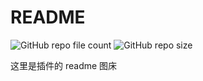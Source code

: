 # README

![GitHub repo file count](https://img.shields.io/github/directory-file-count/lgc-LLSEDev/readme?style=for-the-badge)
![GitHub repo size](https://img.shields.io/github/repo-size/lgc-LLSEDev/readme?style=for-the-badge)

这里是插件的 readme 图床
